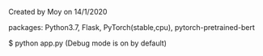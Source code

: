 Created by Moy on 14/1/2020

packages: Python3.7, Flask, PyTorch(stable,cpu), pytorch-pretrained-bert

$ python app.py (Debug mode is on by default)
